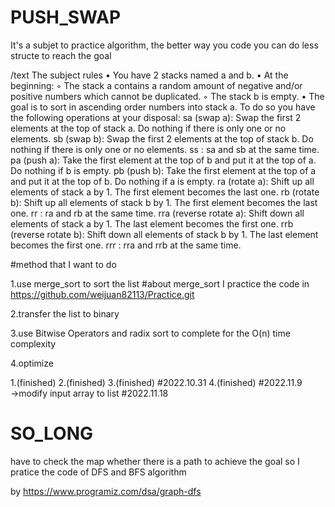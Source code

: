 # PUSH_SWAP

It's a subjet to practice algorithm, the better way you code you can do less structe to reach the goal

/text
The subject rules
• You have 2 stacks named a and b.
• At the beginning:
◦ The stack a contains a random amount of negative and/or positive numbers which cannot be duplicated.
◦ The stack b is empty.
• The goal is to sort in ascending order numbers into stack a. To do so you have the
following operations at your disposal:
sa (swap a): Swap the first 2 elements at the top of stack a. Do nothing if there is only one or no elements.
sb (swap b): Swap the first 2 elements at the top of stack b. Do nothing if there is only one or no elements.
ss : sa and sb at the same time.
pa (push a): Take the first element at the top of b and put it at the top of a.
Do nothing if b is empty.
pb (push b): Take the first element at the top of a and put it at the top of b.
Do nothing if a is empty.
ra (rotate a): Shift up all elements of stack a by 1.
The first element becomes the last one.
rb (rotate b): Shift up all elements of stack b by 1. The first element becomes the last one.
rr : ra and rb at the same time.
rra (reverse rotate a): Shift down all elements of stack a by 1.
The last element becomes the first one.
rrb (reverse rotate b): Shift down all elements of stack b by 1. The last element becomes the first one.
rrr : rra and rrb at the same time.


#method that I want to do

1.use merge_sort to sort the list
#about merge_sort I practice the code in https://github.com/weijuan82113/Practice.git

2.transfer the list to binary

3.use Bitwise Operators and radix sort to complete for the O(n) time complexity

4.optimize

1.(finished)
2.(finished)
3.(finished) #2022.10.31
4.(finished) #2022.11.9
→modify input array to list #2022.11.18


# SO_LONG
have to check the map whether there is a path to achieve the goal
so I pratice the code of DFS and BFS algorithm

by https://www.programiz.com/dsa/graph-dfs
